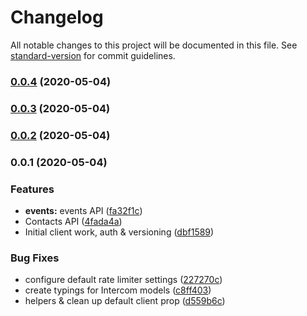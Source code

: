 # Changelog

All notable changes to this project will be documented in this file. See [standard-version](https://github.com/conventional-changelog/standard-version) for commit guidelines.

### [0.0.4](https://github.com/musicplayce/intercom-ts/compare/v0.0.3...v0.0.4) (2020-05-04)

### [0.0.3](https://github.com/musicplayce/intercom-ts/compare/v0.0.2...v0.0.3) (2020-05-04)

### [0.0.2](https://github.com/musicplayce/intercom-ts/compare/v0.0.1...v0.0.2) (2020-05-04)

### 0.0.1 (2020-05-04)


### Features

* **events:** events API ([fa32f1c](https://github.com/musicplayce/intercom-ts/commit/fa32f1c969cb8b1bd850ae7b7d9fcdf31608b53f))
* Contacts API ([4fada4a](https://github.com/musicplayce/intercom-ts/commit/4fada4a43a0470df45f4d897805c7008e9b200cd))
* Initial client work, auth & versioning ([dbf1589](https://github.com/musicplayce/intercom-ts/commit/dbf15899d0e9df2284b2de9e8f0b0cdf3a6c1f56))


### Bug Fixes

* configure default rate limiter settings ([227270c](https://github.com/musicplayce/intercom-ts/commit/227270c3df27dd12ba07f794dee1415c72c95ce3))
* create typings for Intercom models ([c8ff403](https://github.com/musicplayce/intercom-ts/commit/c8ff4036a310474f7f678194417e4d79a77e8de1))
* helpers & clean up default client prop ([d559b6c](https://github.com/musicplayce/intercom-ts/commit/d559b6c3425a1522149e9fb7644a047f58c02424))
